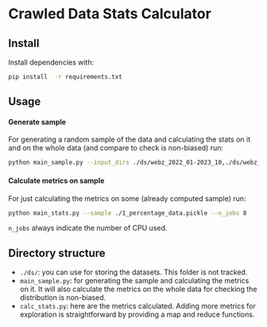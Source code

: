 # Crawled Data Stats Calculator

## Install

Install dependencies with:

```bash
pip install  -r requirements.txt
```

## Usage

#### Generate sample

For generating a random sample of the data and calculating the stats on it and on the whole data (and compare to check is non-biased) run:

```bash
python main_sample.py --input_dirs ./ds/webz_2022_01-2023_10,./ds/webz_2008_01-2013_12 --output_filename ./1_percentage_data.pickle --pick_ratio 0.01 --n_jobs 8
```

#### Calculate metrics on sample

For just calculating the metrics on some (already computed sample) run:

```bash
python main_stats.py --sample ./1_percentage_data.pickle --n_jobs 8
```

`n_jobs` always indicate the number of CPU used.

## Directory structure

- `./ds/`: you can use for storing the datasets. This folder is not tracked.
- `main_sample.py`: for generating the sample and calculating the metrics on it. It will also calculate the metrics on the whole data for checking the distribution is non-biased.
- `calc_stats.py`: here are the metrics calculated. Adding more metrics for exploration is straightforward by providing a map and reduce functions.
